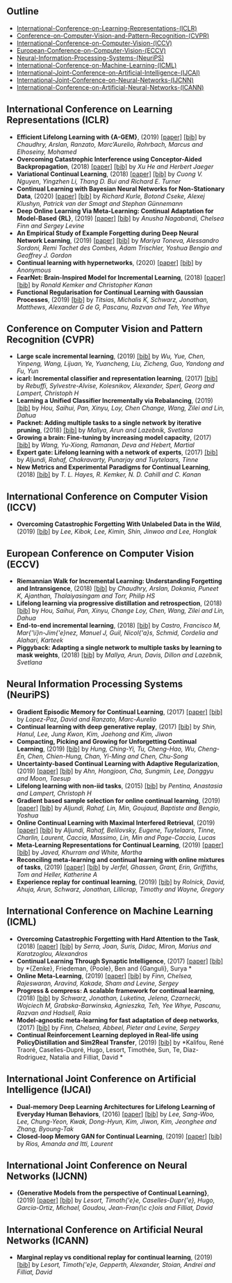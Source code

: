 ## Outline 
- [International-Conference-on-Learning-Representations-(ICLR)](https://github.com/TLESORT/Automatic_Awesome_Bibliography/blob/master/Mardown_Files/Conferences_Bibliography.md#International-Conference-on-Learning-Representations-(ICLR))
- [Conference-on-Computer-Vision-and-Pattern-Recognition-(CVPR)](https://github.com/TLESORT/Automatic_Awesome_Bibliography/blob/master/Mardown_Files/Conferences_Bibliography.md#Conference-on-Computer-Vision-and-Pattern-Recognition-(CVPR))
- [International-Conference-on-Computer-Vision-(ICCV)](https://github.com/TLESORT/Automatic_Awesome_Bibliography/blob/master/Mardown_Files/Conferences_Bibliography.md#International-Conference-on-Computer-Vision-(ICCV))
- [European-Conference-on-Computer-Vision-(ECCV)](https://github.com/TLESORT/Automatic_Awesome_Bibliography/blob/master/Mardown_Files/Conferences_Bibliography.md#European-Conference-on-Computer-Vision-(ECCV))
- [Neural-Information-Processing-Systems-(NeuriPS)](https://github.com/TLESORT/Automatic_Awesome_Bibliography/blob/master/Mardown_Files/Conferences_Bibliography.md#Neural-Information-Processing-Systems-(NeuriPS))
- [International-Conference-on-Machine-Learning-(ICML)](https://github.com/TLESORT/Automatic_Awesome_Bibliography/blob/master/Mardown_Files/Conferences_Bibliography.md#International-Conference-on-Machine-Learning-(ICML))
- [International-Joint-Conference-on-Artificial-Intelligence-(IJCAI)](https://github.com/TLESORT/Automatic_Awesome_Bibliography/blob/master/Mardown_Files/Conferences_Bibliography.md#International-Joint-Conference-on-Artificial-Intelligence-(IJCAI))
- [International-Joint-Conference-on-Neural-Networks-(IJCNN)](https://github.com/TLESORT/Automatic_Awesome_Bibliography/blob/master/Mardown_Files/Conferences_Bibliography.md#International-Joint-Conference-on-Neural-Networks-(IJCNN))
- [International-Conference-on-Artificial-Neural-Networks-(ICANN)](https://github.com/TLESORT/Automatic_Awesome_Bibliography/blob/master/Mardown_Files/Conferences_Bibliography.md#International-Conference-on-Artificial-Neural-Networks-(ICANN))

## International Conference on Learning Representations (ICLR)
- **Efficient Lifelong Learning with {A-GEM}**, (2019) [[paper]](https://arxiv.org/abs/1812.00420)  [[bib]](../bibtex.bib#L21-L28)  by *Chaudhry, Arslan, Ranzato, Marc’Aurelio, Rohrbach, Marcus and Elhoseiny, Mohamed*
- **Overcoming Catastrophic Interference using Conceptor-Aided Backpropagation**, (2018) [[paper]](https://openreview.net/forum?id=B1al7jg0b)  [[bib]](../bibtex.bib#L213-L220)  by *Xu He and Herbert Jaeger*
- **Variational Continual Learning**, (2018) [[paper]](https://openreview.net/forum?id=BkQqq0gRb)  [[bib]](../bibtex.bib#L271-L278)  by *Cuong V. Nguyen, Yingzhen Li, Thang D. Bui and Richard E. Turner*
- **Continual Learning with Bayesian Neural Networks for Non-Stationary Data**, (2020) [[paper]](https://openreview.net/forum?id=SJlsFpVtDB)  [[bib]](../bibtex.bib#L417-L424)  by *Richard Kurle, Botond Cseke, Alexej Klushyn, Patrick van der Smagt and Stephan Günnemann*
- **Deep Online Learning Via Meta-Learning: Continual Adaptation for Model-Based {RL}**, (2019) [[paper]](https://openreview.net/forum?id=HyxAfnA5tm)  [[bib]](../bibtex.bib#L456-L463)  by *Anusha Nagabandi, Chelsea Finn and Sergey Levine*
- **An Empirical Study of Example Forgetting during Deep Neural Network Learning**, (2019) [[paper]](https://openreview.net/forum?id=BJlxm30cKm)  [[bib]](../bibtex.bib#L506-L513)  by *Mariya Toneva, Alessandro Sordoni, Remi Tachet des Combes, Adam Trischler, Yoshua Bengio and Geoffrey J. Gordon*
- **Continual learning with hypernetworks**, (2020) [[paper]](https://openreview.net/forum?id=SJgwNerKvB)  [[bib]](../bibtex.bib#L516-L524)  by *Anonymous*
- **FearNet: Brain-Inspired Model for Incremental Learning**, (2018) [[paper]](https://openreview.net/forum?id=SJ1Xmf-Rb)  [[bib]](../bibtex.bib#L666-L673)  by *Ronald Kemker and Christopher Kanan*
- **Functional Regularisation for Continual Learning with Gaussian Processes**, (2019) [[bib]](../bibtex.bib#L853-L859)  by *Titsias, Michalis K, Schwarz, Jonathan, Matthews, Alexander G de G, Pascanu, Razvan and Teh, Yee Whye*

## Conference on Computer Vision and Pattern Recognition (CVPR)
- **Large scale incremental learning**, (2019) [[bib]](../bibtex.bib#L569-L576)  by *Wu, Yue, Chen, Yinpeng, Wang, Lijuan, Ye, Yuancheng, Liu, Zicheng, Guo, Yandong and Fu, Yun*
- **icarl: Incremental classifier and representation learning**, (2017) [[bib]](../bibtex.bib#L596-L603)  by *Rebuffi, Sylvestre-Alvise, Kolesnikov, Alexander, Sperl, Georg and Lampert, Christoph H*
- **Learning a Unified Classifier Incrementally via Rebalancing**, (2019) [[bib]](../bibtex.bib#L605-L612)  by *Hou, Saihui, Pan, Xinyu, Loy, Chen Change, Wang, Zilei and Lin, Dahua*
- **Packnet: Adding multiple tasks to a single network by iterative pruning**, (2018) [[bib]](../bibtex.bib#L614-L621)  by *Mallya, Arun and Lazebnik, Svetlana*
- **Growing a brain: Fine-tuning by increasing model capacity**, (2017) [[bib]](../bibtex.bib#L632-L639)  by *Wang, Yu-Xiong, Ramanan, Deva and Hebert, Martial*
- **Expert gate: Lifelong learning with a network of experts**, (2017) [[bib]](../bibtex.bib#L702-L709)  by *Aljundi, Rahaf, Chakravarty, Punarjay and Tuytelaars, Tinne*
- **New Metrics and Experimental Paradigms for Continual Learning**, (2018) [[bib]](../bibtex.bib#L797-L808)  by *T. L. Hayes, R. Kemker, N. D. Cahill and C. Kanan*

## International Conference on Computer Vision (ICCV)
- **Overcoming Catastrophic Forgetting With Unlabeled Data in the Wild**, (2019) [[bib]](../bibtex.bib#L560-L567)  by *Lee, Kibok, Lee, Kimin, Shin, Jinwoo and Lee, Honglak*

## European Conference on Computer Vision (ECCV)
- **Riemannian Walk for Incremental Learning: Understanding Forgetting and Intransigence**, (2018) [[bib]](../bibtex.bib#L248-L254)  by *Chaudhry, Arslan, Dokania, Puneet K, Ajanthan, Thalaiyasingam and Torr, Philip HS*
- **Lifelong learning via progressive distillation and retrospection**, (2018) [[bib]](../bibtex.bib#L578-L585)  by *Hou, Saihui, Pan, Xinyu, Change Loy, Chen, Wang, Zilei and Lin, Dahua*
- **End-to-end incremental learning**, (2018) [[bib]](../bibtex.bib#L587-L594)  by *Castro, Francisco M, Mar{\'\i}n-Jim{\'e}nez, Manuel J, Guil, Nicol{\'a}s, Schmid, Cordelia and Alahari, Karteek*
- **Piggyback: Adapting a single network to multiple tasks by learning to mask weights**, (2018) [[bib]](../bibtex.bib#L623-L630)  by *Mallya, Arun, Davis, Dillon and Lazebnik, Svetlana*

## Neural Information Processing Systems (NeuriPS)
- **Gradient Episodic Memory for Continual Learning**, (2017) [[paper]](http://papers.nips.cc/paper/7225-gradient-episodic-memory-for-continual-learning.pdf)  [[bib]](../bibtex.bib#L42-L52)  by *Lopez-Paz, David and Ranzato, Marc-Aurelio*
- **Continual learning with deep generative replay**, (2017) [[bib]](../bibtex.bib#L56-L63)  by *Shin, Hanul, Lee, Jung Kwon, Kim, Jaehong and Kim, Jiwon*
- **Compacting, Picking and Growing for Unforgetting Continual Learning**, (2019) [[bib]](../bibtex.bib#L107-L114)  by *Hung, Ching-Yi, Tu, Cheng-Hao, Wu, Cheng-En, Chen, Chien-Hung, Chan, Yi-Ming and Chen, Chu-Song*
- **Uncertainty-based Continual Learning with Adaptive Regularization**, (2019) [[paper]](http://papers.nips.cc/paper/8690-uncertainty-based-continual-learning-with-adaptive-regularization.pdf)  [[bib]](../bibtex.bib#L144-L154)  by *Ahn, Hongjoon, Cha, Sungmin, Lee, Donggyu and Moon, Taesup*
- **Lifelong learning with non-iid tasks**, (2015) [[bib]](../bibtex.bib#L221-L228)  by *Pentina, Anastasia and Lampert, Christoph H*
- **Gradient based sample selection for online continual learning**, (2019) [[paper]](http://papers.nips.cc/paper/9354-gradient-based-sample-selection-for-online-continual-learning.pdf)  [[bib]](../bibtex.bib#L352-L362)  by *Aljundi, Rahaf, Lin, Min, Goujaud, Baptiste and Bengio, Yoshua*
- **Online Continual Learning with Maximal Interfered Retrieval**, (2019) [[paper]](http://papers.nips.cc/paper/9357-online-continual-learning-with-maximal-interfered-retrieval.pdf)  [[bib]](../bibtex.bib#L364-L374)  by *Aljundi, Rahaf, Belilovsky, Eugene, Tuytelaars, Tinne, Charlin, Laurent, Caccia, Massimo, Lin, Min and Page-Caccia, Lucas*
- **Meta-Learning Representations for Continual Learning**, (2019) [[paper]](http://papers.nips.cc/paper/8458-meta-learning-representations-for-continual-learning.pdf)  [[bib]](../bibtex.bib#L394-L404)  by *Javed, Khurram and White, Martha*
- **Reconciling meta-learning and continual learning with online mixtures of tasks**, (2019) [[paper]](http://papers.nips.cc/paper/9112-reconciling-meta-learning-and-continual-learning-with-online-mixtures-of-tasks.pdf)  [[bib]](../bibtex.bib#L443-L453)  by *Jerfel, Ghassen, Grant, Erin, Griffiths, Tom and Heller, Katherine A*
- **Experience replay for continual learning**, (2019) [[bib]](../bibtex.bib#L950-L957)  by *Rolnick, David, Ahuja, Arun, Schwarz, Jonathan, Lillicrap, Timothy and Wayne, Gregory*

## International Conference on Machine Learning (ICML)
- **Overcoming Catastrophic Forgetting with Hard Attention to the Task**, (2018) [[paper]](http://proceedings.mlr.press/v80/serra18a.html)  [[bib]](../bibtex.bib#L230-L246)  by *Serra, Joan, Suris, Didac, Miron, Marius and Karatzoglou, Alexandros*
- **Continual Learning Through Synaptic Intelligence**, (2017) [[paper]](http://proceedings.mlr.press/v70/zenke17a.html)  [[bib]](../bibtex.bib#L280-L295)  by *{Zenke}, Friedeman, {Poole}, Ben and {Ganguli}, Surya *
- **Online Meta-Learning**, (2019) [[paper]](http://proceedings.mlr.press/v97/finn19a.html)  [[bib]](../bibtex.bib#L426-L441)  by *Finn, Chelsea, Rajeswaran, Aravind, Kakade, Sham and Levine, Sergey*
- **Progress \& compress: A scalable framework for continual learning**, (2018) [[bib]](../bibtex.bib#L641-L647)  by *Schwarz, Jonathan, Luketina, Jelena, Czarnecki, Wojciech M, Grabska-Barwinska, Agnieszka, Teh, Yee Whye, Pascanu, Razvan and Hadsell, Raia*
- **Model-agnostic meta-learning for fast adaptation of deep networks**, (2017) [[bib]](../bibtex.bib#L649-L657)  by *Finn, Chelsea, Abbeel, Pieter and Levine, Sergey*
- **Continual Reinforcement Learning deployed in Real-life using PolicyDistillation and Sim2Real Transfer**, (2019) [[bib]](../bibtex.bib#L773-L779)  by *Kalifou, René Traoré, Caselles-Dupré, Hugo, Lesort, Timothée, Sun, Te, Diaz-Rodriguez, Natalia and Filliat, David *

## International Joint Conference on Artificial Intelligence (IJCAI)
- **Dual-memory Deep Learning Architectures for Lifelong Learning of Everyday Human Behaviors**, (2016) [[paper]](http://dl.acm.org/citation.cfm?id=3060832.3060854)  [[bib]](../bibtex.bib#L736-L750)  by *Lee, Sang-Woo, Lee, Chung-Yeon, Kwak, Dong-Hyun, Kim, Jiwon, Kim, Jeonghee and Zhang, Byoung-Tak*
- **Closed-loop Memory GAN for Continual Learning**, (2019) [[paper]](http://dl.acm.org/citation.cfm?id=3367471.3367504)  [[bib]](../bibtex.bib#L781-L795)  by *Rios, Amanda and Itti, Laurent*

## International Joint Conference on Neural Networks (IJCNN)
- **{Generative Models from the perspective of Continual Learning}**, (2019) [[paper]](https://hal.archives-ouvertes.fr/hal-01951954)  [[bib]](../bibtex.bib#L475-L487)  by *Lesort, Timoth{\'e}e, Caselles-Dupr{\'e}, Hugo, Garcia-Ortiz, Michael, Goudou, Jean-Fran{\c c}ois and Filliat, David*

## International Conference on Artificial Neural Networks (ICANN)
- **Marginal replay vs conditional replay for continual learning**, (2019) [[bib]](../bibtex.bib#L902-L910)  by *Lesort, Timoth{\'e}e, Gepperth, Alexander, Stoian, Andrei and Filliat, David*
